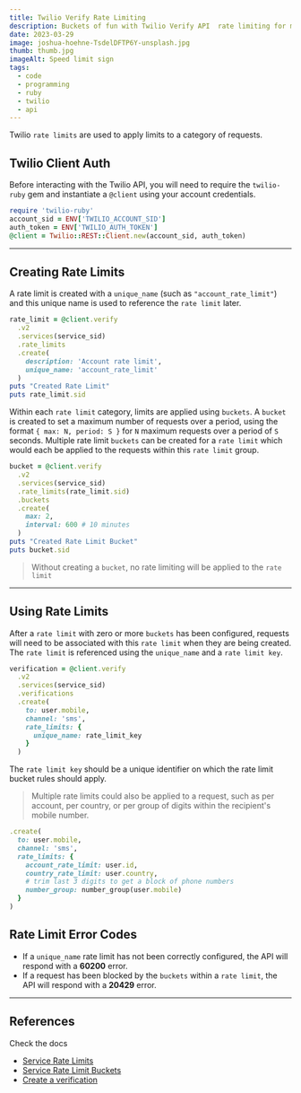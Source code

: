 ```yaml
---
title: Twilio Verify Rate Limiting
description: Buckets of fun with Twilio Verify API  rate limiting for mobile verification requests
date: 2023-03-29
image: joshua-hoehne-TsdelDFTP6Y-unsplash.jpg
thumb: thumb.jpg
imageAlt: Speed limit sign
tags:
  - code
  - programming
  - ruby
  - twilio
  - api
---
```


Twilio `rate limits` are used to apply limits to a category of requests.

## Twilio Client Auth

Before interacting with the Twilio API, you will need to require the `twilio-ruby` gem and instantiate a `@client` using your account credentials.

```ruby
require 'twilio-ruby'
account_sid = ENV['TWILIO_ACCOUNT_SID']
auth_token = ENV['TWILIO_AUTH_TOKEN']
@client = Twilio::REST::Client.new(account_sid, auth_token)
```

---

## Creating Rate Limits

A rate limit is created with a `unique_name` (such as `"account_rate_limit"`) and this unique name is used to reference the `rate limit` later.

```ruby
rate_limit = @client.verify
  .v2
  .services(service_sid)
  .rate_limits
  .create(
    description: 'Account rate limit',
    unique_name: 'account_rate_limit'
  )
puts "Created Rate Limit"
puts rate_limit.sid
```

Within each `rate limit` category, limits are applied using `buckets`.
A `bucket` is created to set a maximum number of requests over a period, using the format `{ max: N, period: S }` for `N` maximum requests over a period of `S` seconds.
Multiple rate limit `buckets` can be created for a `rate limit` which would each be applied to the requests within this `rate limit` group.

```ruby
bucket = @client.verify
  .v2
  .services(service_sid)
  .rate_limits(rate_limit.sid)
  .buckets
  .create(
    max: 2,
    interval: 600 # 10 minutes
  )
puts "Created Rate Limit Bucket"
puts bucket.sid
```

> Without creating a `bucket`, no rate limiting will be applied to the `rate limit`

---

## Using Rate Limits

After a `rate limit` with zero or more `buckets` has been configured, requests will need to be associated with this `rate limit` when they are being created. The `rate limit` is referenced using the `unique_name` and a `rate limit key`.

```ruby
verification = @client.verify
  .v2
  .services(service_sid)
  .verifications
  .create(
    to: user.mobile,
    channel: 'sms',
    rate_limits: {
      unique_name: rate_limit_key
    }
  )
```

The `rate limit key` should be a unique identifier on which the rate limit bucket rules should apply.

> Multiple rate limits could also be applied to a request, such as per account, per country, or per group of digits within the recipient's mobile number.

```ruby
.create(
  to: user.mobile,
  channel: 'sms',
  rate_limits: {
    account_rate_limit: user.id,
    country_rate_limit: user.country,
    # trim last 3 digits to get a block of phone numbers
    number_group: number_group(user.mobile)
  }
)
```

## Rate Limit Error Codes

* If a `unique_name` rate limit has not been correctly configured, the API will respond with a **60200** error.
* If a request has been blocked by the `buckets` within a `rate limit`, the API will respond with a **20429** error.

---

## References

Check the docs
* [Service Rate Limits](https://www.twilio.com/docs/verify/api/service-rate-limits)
* [Service Rate Limit Buckets](https://www.twilio.com/docs/verify/api/service-rate-limit-buckets)
* [Create a verification](https://www.twilio.com/docs/verify/api/verification#start-new-verification)